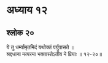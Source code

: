 # अध्याय १२

## श्लोक २०

ये तु धर्म्यामृतमिदं यथोक्तं पर्युपासते ।<br>श्रद्दधाना मत्परमा भक्तास्तेऽतीव मे प्रियाः ॥ १२-२०॥<br><br>

